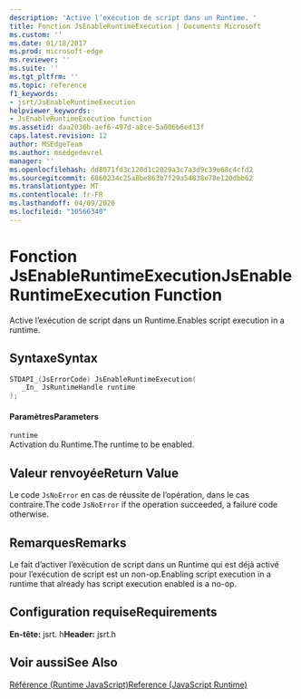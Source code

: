 ```yaml
---
description: 'Active l’exécution de script dans un Runtime. '
title: Fonction JsEnableRuntimeExecution | Documents Microsoft
ms.custom: ''
ms.date: 01/18/2017
ms.prod: microsoft-edge
ms.reviewer: ''
ms.suite: ''
ms.tgt_pltfrm: ''
ms.topic: reference
f1_keywords:
- jsrt/JsEnableRuntimeExecution
helpviewer_keywords:
- JsEnableRuntimeExecution function
ms.assetid: daa2036b-aef6-497d-a8ce-5a006b6ed13f
caps.latest.revision: 12
author: MSEdgeTeam
ms.author: msedgedevrel
manager: ''
ms.openlocfilehash: dd8071fd3c120d1c2029a3c7a3d9c39e68c4cfd2
ms.sourcegitcommit: 6860234c25a8be863b7f29a54838e78e120dbb62
ms.translationtype: MT
ms.contentlocale: fr-FR
ms.lasthandoff: 04/09/2020
ms.locfileid: "10566340"
---
```

# <span data-ttu-id="cd746-103">Fonction JsEnableRuntimeExecution</span><span class="sxs-lookup"><span data-stu-id="cd746-103">JsEnableRuntimeExecution Function</span></span>
<span data-ttu-id="cd746-104">Active l’exécution de script dans un Runtime.</span><span class="sxs-lookup"><span data-stu-id="cd746-104">Enables script execution in a runtime.</span></span>  
  
## <span data-ttu-id="cd746-105">Syntaxe</span><span class="sxs-lookup"><span data-stu-id="cd746-105">Syntax</span></span>  
  
```cpp  
STDAPI_(JsErrorCode) JsEnableRuntimeExecution(  
   _In_ JsRuntimeHandle runtime  
);  
```  
  
#### <span data-ttu-id="cd746-106">Paramètres</span><span class="sxs-lookup"><span data-stu-id="cd746-106">Parameters</span></span>  
 `runtime`  
 <span data-ttu-id="cd746-107">Activation du Runtime.</span><span class="sxs-lookup"><span data-stu-id="cd746-107">The runtime to be enabled.</span></span>  
  
## <span data-ttu-id="cd746-108">Valeur renvoyée</span><span class="sxs-lookup"><span data-stu-id="cd746-108">Return Value</span></span>  
 <span data-ttu-id="cd746-109">Le code `JsNoError` en cas de réussite de l’opération, dans le cas contraire.</span><span class="sxs-lookup"><span data-stu-id="cd746-109">The code `JsNoError` if the operation succeeded, a failure code otherwise.</span></span>  
  
## <span data-ttu-id="cd746-110">Remarques</span><span class="sxs-lookup"><span data-stu-id="cd746-110">Remarks</span></span>  
 <span data-ttu-id="cd746-111">Le fait d’activer l’exécution de script dans un Runtime qui est déjà activé pour l’exécution de script est un non-op.</span><span class="sxs-lookup"><span data-stu-id="cd746-111">Enabling script execution in a runtime that already has script execution enabled is a no-op.</span></span>  
  
## <span data-ttu-id="cd746-112">Configuration requise</span><span class="sxs-lookup"><span data-stu-id="cd746-112">Requirements</span></span>  
 <span data-ttu-id="cd746-113">**En-tête:** jsrt. h</span><span class="sxs-lookup"><span data-stu-id="cd746-113">**Header:** jsrt.h</span></span>  
  
## <span data-ttu-id="cd746-114">Voir aussi</span><span class="sxs-lookup"><span data-stu-id="cd746-114">See Also</span></span>  
 [<span data-ttu-id="cd746-115">Référence (Runtime JavaScript)</span><span class="sxs-lookup"><span data-stu-id="cd746-115">Reference (JavaScript Runtime)</span></span>](../chakra-hosting/reference-javascript-runtime.md)